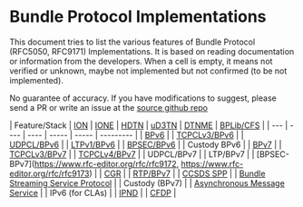 # Bundle Protocol Implementations

This document tries to list the various features of Bundle Protocol (RFC5050, RFC9171) Implementations. It is based on reading documentation or information from the developers. When a cell is empty, it means not verified or unknown, maybe not implemented but not confirmed (to be not implemented).

No guarantee of accuracy. If you have modifications to suggest, please send a PR or write an issue at the [source github repo](https://github.com/ipnsig-pwg/ipnsig-pwg.github.io)

| Feature/Stack | [ION](https://sourceforge.net/projects/ion-dtn/) | [IONE](https://sourceforge.net/projects/ione/) | [HDTN](https://github.com/nasa/HDTN/wiki/HDTN-Implementation-Features) | [uD3TN](https://gitlab.com/d3tn/ud3tn) | [DTNME](https://github.com/nasa/DTNME) | [BPLib/CFS](https://github.com/nasa/bplib) |
| --- | ---- | ---- | ----- | ----- | --------- |
| [BPv6](https://www.rfc-editor.org/rfc/rfc5050) |
|   [TCPCLv3/BPv6](https://www.rfc-editor.org/rfc/rfc7242) |
|   [UDPCL/BPv6](https://www.rfc-editor.org/rfc/rfc7122) |
|   [LTPv1/BPv6](https://www.rfc-editor.org/rfc/rfc5326) |
|   [BPSEC/BPv6](https://www.rfc-editor.org/rfc/rfc6257) |
|   Custody BPv6 |
| [BPv7](https://www.rfc-editor.org/rfc/rfc9171) |
|   [TCPCLv3/BPv7](https://www.rfc-editor.org/rfc/rfc7242) |
|   [TCPCLv4/BPv7](https://www.rfc-editor.org/rfc/rfc9174) |
|   UDPCL/BPv7 |
|   LTP/BPv7 |
|   [BPSEC-BPv7](https://www.rfc-editor.org/rfc/rfc9172, https://www.rfc-editor.org/rfc/rfc9173) |
| [CGR](https://datatracker.ietf.org/doc/html/draft-burleigh-dtnrg-cgr) |
| [RTP/BPv7](https://www.google.com/url?sa=t&rct=j&q=&esrc=s&source=web&cd=&ved=2ahUKEwjrn92gvJaCAxXxFFkFHXY5A1QQFnoECAwQAQ&url=https%3A%2F%2Fcwe.ccsds.org%2Fsis%2Fdocs%2FSIS-MIA%2FDraft%2520Documents%2FRTP%2520over%2520DTN%2520for%2520Video%2F766x3r0_JPM_RID_Answer_TEMP.doc&usg=AOvVaw3YVH8gKoTvgPLxiUC7PgPq&opi=89978449) |
| [CCSDS SPP](https://public.ccsds.org/Pubs/133x0b2e1.pdf) |
| [Bundle Streaming Service Protocol](https://public.ccsds.org/Pubs/730x2g1.pdf) |
| Custody (BPv7) |
| [Asynchronous Message Service](https://public.ccsds.org/Pubs/735x1b1.pdf) |
| IPv6 (for CLAs) |
| [IPND](https://datatracker.ietf.org/doc/draft-johnson-dtn-ipnd/) |
| [CFDP](https://public.ccsds.org/Pubs/727x0b5.pdf) |
